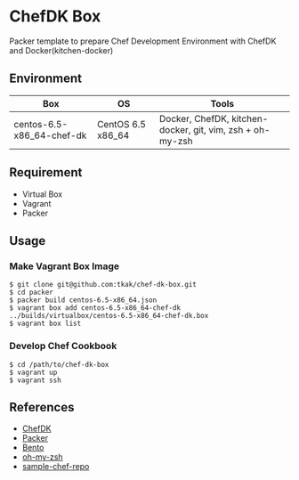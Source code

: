 ChefDK Box
==========

Packer template to prepare Chef Development Environment with ChefDK and
Docker(kitchen-docker)


## Environment

|Box                      |OS               |Tools                                                    |
|-------------------------|-----------------|---------------------------------------------------------|
|centos-6.5-x86_64-chef-dk|CentOS 6.5 x86_64|Docker, ChefDK, kitchen-docker, git, vim, zsh + oh-my-zsh|


## Requirement

* Virtual Box
* Vagrant
* Packer


## Usage

### Make Vagrant Box Image

```
$ git clone git@github.com:tkak/chef-dk-box.git
$ cd packer
$ packer build centos-6.5-x86_64.json
$ vagrant box add centos-6.5-x86_64-chef-dk ../builds/virtualbox/centos-6.5-x86_64-chef-dk.box
$ vagrant box list
```


### Develop Chef Cookbook

```
$ cd /path/to/chef-dk-box
$ vagrant up
$ vagrant ssh
```

## References

* [ChefDK](http://downloads.getchef.com/chef-dk/)
* [Packer](http://www.packer.io/)
* [Bento](https://github.com/opscode/bento)
* [oh-my-zsh](https://github.com/robbyrussell/oh-my-zsh)
* [sample-chef-repo](https://github.com/tkak/sample-chef-repo)

